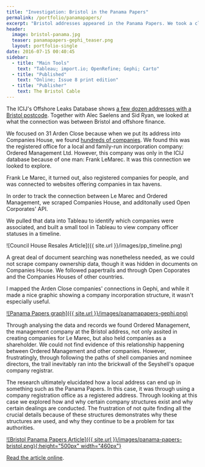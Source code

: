```yaml
---
title: "Investigation: Bristol in the Panama Papers"
permalink: /portfolio/panamapapers/
excerpt: "Bristol addresses appeared in the Panama Papers. We took a closer look."
header: 
  image: bristol-panama.jpg
  teaser: panamapapers-gephi_teaser.png
  layout: portfolio-single
date: 2016-07-15 00:40:45
sidebar:
  - title: "Main Tools"
    text: "Tableau; import.io; OpenRefine; Gephi; Carto"
  - title: "Published"
    text: "Online; Issue 8 print edition"
  - title: "Publisher"
    text: The Bristol Cable
---
```


The ICIJ's Offshore Leaks Database shows <a href="https://offshoreleaks.icij.org/search?c=GBR&cat=3&d=&e=&j=&q=bristol&utf8=%E2%9C%93">a few dozen addresses with a Bristol postcode</a>. Together with Alec Saelens and Sid Ryan, we looked at what the connection was between Bristol and offshore finance.

We focused on 31 Arden Close because when we put its address into Companies House, we found <a href="https://beta.companieshouse.gov.uk/search?q=BS32+8AX">hundreds of companies</a>. We found this was the registered office for a local and family-run incorporation company: Ordered Management Ltd. However, this company was only in the ICIJ database because of one man: Frank LeMarec. It was this connection we looked to explore.

Frank Le Marec, it turned out, also registered companies for people, and was connected to websites offering companies in tax havens.

In order to track the connection between Le Marec and Ordered Management, we scraped Companies House, and additonally used Open Corporates' API.

We pulled that data into Tableau to identify which companies were associated, and built a small tool in Tableau to view company officer statuses in a timeline.

![Council House Resales Article]({{ site.url }}/images/pp_timeline.png)

A great deal of document searching was nonetheless needed, as we could not scrape company ownership data, though it was hidden in documents on Companies House. We followed papertrails and through Open Coporates and the Companies Houses of other countries.

I mapped the Arden Close companies' connections in Gephi, and while it made a nice graphic showing a company incorporation structure, it wasn't especially useful.

<a href="/images/panamapapers-gephi.png">![Panama Papers graph]({{ site.url }}/images/panamapapers-gephi.png)</a>

Through analysing the data and records we found Ordered Management, the management company at the Bristol address, not only assited in creating companies for Le Marec, but also held companies as a shareholder. We could not find evidence of this relationship happening between Ordered Management and other companies. However, frustratingly, through following the paths of shell companies and nominee directors, the trail inevitably ran into the brickwall of the Seyshell's opaque company registrar.

The research ultimately elucidated how a local address can end up in something such as the Panama Papers. In this case, it was through using a company registration office as a registered address. Through looking at this case we explored how and why certain company structures exist and why certain dealings are conducted. The frustration of not quite finding all the crucial details because of these structures demonstrates why these structures are used, and why they continue to be a problem for tax authorities.

<a href="/images/panama-papers-bristol.png">![Bristol Panama Papers Article]({{ site.url }}/images/panama-papers-bristol.png){:height="500px" width="460px"}</a>


<a href="https://thebristolcable.org/2016/07/bristol-in-the-panama-papers/">Read the article online</a>.